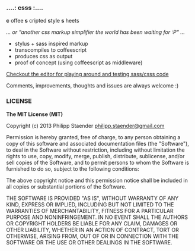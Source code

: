 ### .…: csss :….
**c** offee **s** cripted **s**tyle **s** heets

*… or “another css markup simplifier the world has been waiting for :P“  …*

* stylus + sass inspired markup
* transcompiles to coffeescript
* produces css as output
* proof of concept (using coffeescript as middleware)

[Checkout the editor for playing around and testing sass/csss code](http://pstaender.github.io/csss/)

Comments, improvements, thoughts and issues are always welcome :)


### LICENSE

**The MIT License (MIT)**

Copyright (c) 2013 Philipp Staender <philipp.staender@gmail.com>

Permission is hereby granted, free of charge, to any person obtaining a copy
of this software and associated documentation files (the "Software"), to deal
in the Software without restriction, including without limitation the rights
to use, copy, modify, merge, publish, distribute, sublicense, and/or sell
copies of the Software, and to permit persons to whom the Software is
furnished to do so, subject to the following conditions:

The above copyright notice and this permission notice shall be included in
all copies or substantial portions of the Software.

THE SOFTWARE IS PROVIDED "AS IS", WITHOUT WARRANTY OF ANY KIND, EXPRESS OR
IMPLIED, INCLUDING BUT NOT LIMITED TO THE WARRANTIES OF MERCHANTABILITY,
FITNESS FOR A PARTICULAR PURPOSE AND NONINFRINGEMENT. IN NO EVENT SHALL THE
AUTHORS OR COPYRIGHT HOLDERS BE LIABLE FOR ANY CLAIM, DAMAGES OR OTHER
LIABILITY, WHETHER IN AN ACTION OF CONTRACT, TORT OR OTHERWISE, ARISING FROM,
OUT OF OR IN CONNECTION WITH THE SOFTWARE OR THE USE OR OTHER DEALINGS IN
THE SOFTWARE.
